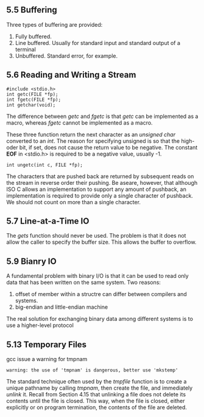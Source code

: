 5.5 Buffering
----------------
Three types of buffering are provided:
1. Fully buffered. 
2. Line buffered. Usually for standard input and standard output of a terminal
3. Unbuffered. Standard error, for example.

5.6 Reading and Writing a Stream
--------------------------------
    
    #include <stdio.h>
    int getc(FILE *fp);
    int fgetc(FILE *fp);
    int getchar(void);

The difference between *getc* and *fgetc* is that *getc* can be implemented as a macro, whereas *fgetc* cannot be implemented as a macro.

These three function return the next character as an *unsigned char* converted to an *int*. The reason for specifying unsigned is so that the high-oder bit, if set, does not cause the return value to be negative. The constant **EOF** in <stdio.h> is required to be a negative value, usually -1.

    int ungetc(int c, FILE *fp);

The characters that are pushed back are returned by subsequent reads on the stream in reverse order their pushing. Be aseare, however, that although ISO C allows an implementation to support any amount of pushback, an implementation is required to provide only a single character of pushback. We should not count on more than a single character.


5.7 Line-at-a-Time IO
---------------------
The *gets* function should never be used. The problem is that it does not allow the caller to specify the buffer size. This allows the buffer to overflow.


5.9 Bianry IO
--------------
A fundamental problem with binary I/O is that it can be used to read only data that has been written on the same system.
Two reasons:
1. offset of member within a structre can differ between compilers and systems.
2. big-endian and little-endian machine

The real solution for exchanging binary data among different systems is to use a higher-level protocol

5.13 Temporary Files
-------------------
gcc issue a warning for tmpnam

    warning: the use of 'tmpnam' is dangerous, better use 'mkstemp'

The standard technique often used by the *tmpfile* function is to create a unique pathname by calling *tmpnam*, then create the file, and immediately *unlink* it. Recall from Section 4.15 that unlinking a file does not delete its contents until the file is closed. This way, when the file is closed, either explicitly or on program termination, the contents of the file are deleted.

